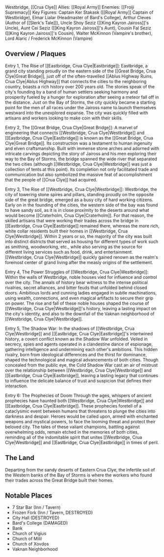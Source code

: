 Westbridge, [[Crua Clye]]
Allies: [[Royal Army]]
Enemies: [[Froiji Supremacy]]
Key Figures: Captain Ker Stakask ([[Royal Army]] Captain of Westbridge), Elmar Lialar (Headmaster of Bard's College), Arthur Cleves (Author of [[Slerk's Tale]]), Uncle Shoy Seziz ([[King Kayron Jaiross]]'s Uncle), Aunt Cei Seziz ([[King Kayron Jaiross]]'s Aunt), Cousin Fal Seziz ([[King Kayron Jaiross]]'s Cousin), Walter McKinnon (Vampire's brother), Lord Alaric / Frederick McKinnon (Vampire)

## Overview / Plaques
Entry 1, The Rise of [[Eastbridge, Crua Clye|Eastbridge]]: Eastbridge, a grand city standing proudly on the eastern side of the [[Great Bridge, Crua Clye|Great Bridge]], just off of the often-travelled [[Ablus Highway Ruins, Crua Clye|Ablus Highway]] that connects the cities to the neighboring country, boasts a rich history over 200 years old. The stories speak of the city's founding by a band of human settlers seeking harmony and prosperity fueled by a hunger for exploration after seeing a meteor fall off in the distance. Just on the Bay of Storms, the city quickly became a starting point for the men of all races under the Jaiross name to launch themselves westward into the unexplored expanse. The city was quickly filled with artisans and workers looking to make coin with their skills. 

Entry 2, The [[Great Bridge, Crua Clye|Great Bridge]]: A marvel of engineering that connects [[Westbridge, Crua Clye|Westbridge]] and [[Eastbridge, Crua Clye|Eastbridge]] is known as the [[Great Bridge, Crua Clye|Great Bridge]]. Its construction was a testament to human ingenuity and elven craftsmanship. Built with immense stone arches and adorned with intricate carvings depicting the story of Jaiross and his men exploring their way to the Bay of Storms, the bridge spanned the wide river that separated the two cities (although [[Westbridge, Crua Clye|Westbridge]] was just a collection of tents at this point). Its completion not only facilitated trade and communication but also symbolized the massive feat of accomplishment that the people of [[Crua Clye]] had acquired. 

Entry 3, The Rise of [[Westbridge, Crua Clye|Westbridge]]: Westbridge, the city of towering stone spires and pillars, standing proudly on the opposite side of the great bridge, emerged as a busy city of hard working citizens. Early on in the founding of the cities, the western side of the bay was found to have sandy soil, as it is in close proximity to the deserts around what would become [[Craterholm, Crua Clye|Craterholm]]. For that reason, the skilled artisans that were working their trades across the bridge in [[Eastbridge, Crua Clye|Eastbridge]] remained there, whereas the more rich, white collar residents built their homes in [[Westbridge, Crua Clye|Westbridge]]. Within 2 years or so, the majority of the city was built into distinct districts that served as housing for different types of work such as smithing, woodworking, etc., while also serving as the source for different living services such as food, drink, and entertainment. [[Westbridge, Crua Clye|Westbridge]] quickly gained renown as the realm's foremost center of grand living after the measly origins of the settlement. 

Entry 4, The Power Struggles of [[Westbridge, Crua Clye|Westbridge]]: Within the walls of Westbridge, noble houses vied for influence and control over the city. The annals of history bear witness to the intense political rivalries, secret alliances, and bitter feuds that unfolded behind closed doors. Ambitious lords and cunning ladies engaged in subtle machinations, using wealth, connections, and even magical artifacts to secure their grip on power. The rise and fall of these noble houses shaped the course of [[Westbridge, Crua Clye|Westbridge]]'s history, leaving a lasting impact on the city's identity, and also to the downfall of the Vaknan neighborhood of [[Westbridge, Crua Clye|Westbridge]]. 

Entry 5, The Shadow War: In the shadows of [[Westbridge, Crua Clye|Westbridge]] and [[Eastbridge, Crua Clye|Eastbridge]]'s intertwined history, a covert conflict known as the Shadow War unfolded. Veiled in secrecy, spies and agents operated in a clandestine dance of espionage, gathering intelligence and undermining each other's ambitions. This hidden rivalry, born from ideological differences and the thirst for dominance, shaped the technological and magical advancements of both cities. Though concealed from the public eye, the Cold Shadow War cast an air of mistrust over the relationship between [[Westbridge, Crua Clye|Westbridge]] and [[Eastbridge, Crua Clye|Eastbridge]], leaving a lasting legacy that continues to influence the delicate balance of trust and suspicion that defines their interaction. 

Entry 6: The Prophecies of Doom Through the ages, whispers of ancient prophecies have haunted both [[Westbridge, Crua Clye|Westbridge]] and [[Eastbridge, Crua Clye|Eastbridge]]. These prophecies foretell of a cataclysmic event between humans that threatens to plunge the cities into darkness and despair. Heroes would be called upon, armed with enchanted weapons and mystical powers, to face the looming threat and protect their beloved city. The tales of these valiant champions, battling against overwhelming odds, remain etched in the memories of both cities, reminding all of the indomitable spirit that unites [[Westbridge, Crua Clye|Westbridge]] and [[Eastbridge, Crua Clye|Eastbridge]] in times of peril.

## The Land
Departing from the sandy deserts of Eastern Crua Clye, the infertile soil of the Western banks of the Bay of Storms is where the workers who found their trades across the Great Bridge built their homes.

## Notable Places
- 7 Star Bar (Inn / Tavern)
- Frozen Fork (Inn / Tavern, DESTROYED)
- City Hall (DESTROYED)
- Bard's College (DAMAGED)
- Bank
- Church of Vigius
- Church of Milil
- Church of Xovdos
- Vaknan Neighborhood
